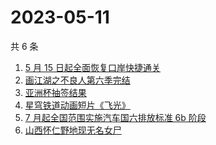 # 2023-05-11

共 6 条

<!-- BEGIN ZHIHUSEARCH -->
<!-- 最后更新时间 Thu May 11 2023 22:11:05 GMT+0800 (China Standard Time) -->
1. [5 月 15 日起全面恢复口岸快捷通关](https://www.zhihu.com/search?q=5%20月%2015%20日起全面恢复口岸快捷通关)
1. [画江湖之不良人第六季完结](https://www.zhihu.com/search?q=画江湖之不良人第六季完结)
1. [亚洲杯抽签结果](https://www.zhihu.com/search?q=亚洲杯抽签结果)
1. [星穹铁道动画短片《飞光》](https://www.zhihu.com/search?q=星穹铁道动画短片《飞光》)
1. [7 月起全国范围实施汽车国六排放标准 6b 阶段](https://www.zhihu.com/search?q=7%20月起全国范围实施汽车国六排放标准%206b%20阶段)
1. [山西怀仁野地现无名女尸](https://www.zhihu.com/search?q=山西怀仁野地现无名女尸)
<!-- END ZHIHUSEARCH -->
